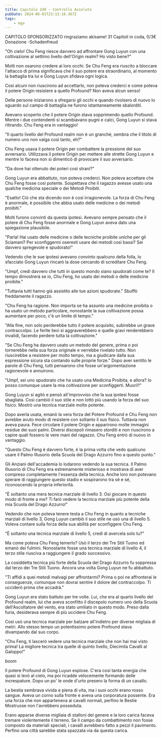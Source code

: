 ```yaml
---
title: Capitolo 249 - Controllo Assoluto
pubDate: 2024-06-01T23:13:16.367Z
tags:
    - mga
---
```



CAPITOLO SPONSORIZZATO ringraziamo akisame!
31 Capitoli in coda, 0/3€ Donazione
-Schadenfreud


"Oh cielo! Chu Feng riesce davvero ad affrontare Gong Luyun con una coltivazione al settimo livello dell'Origin realm? Ho visto bene?"


Molti non osarono credere ai loro occhi. Se Chu Feng era riuscito a bloccare l'attacco di prima significava che il suo potere era straordinario, al momento la battaglia tra lui e Gong Luyun sfidava ogni logica.


Così alcuni non riuscirono ad accettarlo, non poteva crederci e come poteva il potere Origin resistere a quello Profound? Non aveva alcun senso!


Delle persone iniziarono a sfregarsi gli occhi e quando rivolsero di nuovo lo sguardo sul campo di battaglia ne furono istantaneamente sbalorditi.


Avevano scoperto che il potere Origin stava sopprimendo quello Profound. Mentre i due contendenti si scambiavano pugni e calci, Gong Luyun si stava ritirando. Chu Feng era in vantaggio!


"Il quarto livello del Profound realm non è un granché, sembra che il titolo di numero uno non valga così tanto, eh?"


Chu Feng usava il potere Origin per combattere la pressione del suo avversario. Utilizzava il potere Origin per mettere alle strette Gong Luyun e mentre lo faceva non si dimenticò di provocare il suo avversario.


"Da dove hai ottenuto dei poteri così strani?"


Gong Luyun era abbattuto, non poteva crederci. Non poteva accettare che Chu Feng fosse così potente. Sospettava che il ragazzo avesse usato una qualche medicina speciale o dei Metodi Proibiti.


"Esatto! Ciò che sta dicendo non è così irragionevole. La forza di Chu Feng è anormale, è possibile che abbia usato delle medicine o dei metodi proibiti."


Molti furono convinti da questa ipotesi. Avevano sempre pensato che il potere di Chu Feng fosse anormale e Gong Luyun aveva dato una spiegazione plausibile.


"Parla! Hai usato delle medicine o delle tecniche proibite uniche per gli Sciamani? Per sconfiggermi oseresti usare dei metodi così bassi? Sei davvero spregevole e spudorato!"


Vedendo che le sue ipotesi avevano convinto qualcuno della folla, lo sfacciato Gong Luyun rincarò la dose cercando di screditare Chu Feng.


"Umpf, credi davvero che tutti in questo mondo siano spudorati come te? Il tempo dimostrerà se io, Chu Feng, ho usato dei metodi o delle medicine proibite."


"Tuttavia tutti hanno già assistito alle tue azioni spudorate." Sbuffò freddamente il ragazzo.


"Chu Feng ha ragione. Non importa se ha assunto una medicine proibita o ha usato un metodo particolare, nonostante la sua coltivazione possa aumentare per poco, c'è un limite di tempo."


"Alla fine, non solo perderebbe tutto il potere acquisito, subirebbe un grave contraccolpo. Le ferite lievi si aggraverebbero e quelle gravi renderebbero invalidi, facendo perdere tutta la coltivazione."


"Se Chu Feng ha davvero usato un metodo del genere, prima o poi tornerebbe nella sua forza originale e verrebbe rivelato tutto. Non riuscirebbe a resistere per molto tempo, ma a giudicare dalla sua espressione sicura sta contando sulle proprie forze." Dopo aver sentito le parole di Chu Feng, tutti pensarono che fosse un'argomentazione ragionevole e annuirono.


"Umpf, sei uno spudorato che ha usato una Medicina Proibita, e allora? Io posso comunque usare la mia coltivazione per sconfiggerti. Muori!!"


Gong Luyun si agitò e pensò all'improvviso che la sua ipotesi fosse sbagliata. Così cambiò il suo stile e non lottò più usando la forza del suo fisico. Mostrò una tecnica marziale molto potente.


Dopo averla usata, emanò la vera forza del Potere Profound e Chu Feng non avrebbe avuto modo di resistere con soltanto il suo fisico. Tuttavia non aveva paura. Fece circolare il potere Origin e apparirono molte immagini residue dei suoi palmi. Diversi discepoli rimasero storditi e non riuscirono a capire quali fossero le vere mani del ragazzo. Chu Feng entrò di nuovo in vantaggio.


"Questo Chu Feng è davvero forte, è la prima volta che vedo qualcuno usare il Palmo Illusorio della Scuola del Drago Azzurro fino a questo punto."


Gli Anziani dell'accademia lo lodarono vedendo la sua tecnica. Il Palmo Illusorio di Chu Feng era estremamente misterioso e mostrava di aver compreso completamente l'essenza della tecnica. Anche loro non potevano sperare di raggiungere questo stadio e sospirarono tra sé e sé, riconoscendo la propria inferiorità.


"È soltanto una mera tecnica marziale di livello 3. Osi giocare in questo modo di fronte a me? Ti farò vedere la tecnica marziale più potente della mia Scuola del Drago Azzurro!"


Vedendo che non poteva tenere testa a Chu Feng in quanto a tecniche marziali di livello 3, Gong Luyun cambiò il suo stile ne usò una di livello 5. Voleva contare sulla forza della sua abilità per sconfiggere Chu Feng.


"È soltanto una tecnica marziale di livello 5, credi di avercela solo tu?"


Ma come poteva Chu Feng temerlo? Usò il terzo dei Tre Stili Tuono ed emanò dei fulmini. Nonostante fosse una tecnica marziale di livello 4, il terzo stile riusciva a raggiungere il grado successivo.


La cosiddetta tecnica più forte della Scuola del Drago Azzurro fu soppressa dal terzo dei Tre Stili Tuono. Ancora una volta Gong Luyun ne fu abbattuto.


"Ti affidi a quei metodi malvagi per affrontarmi? Prima o poi ne affronterai le conseguenze, comunque non dovrai sentire il dolore del contraccolpo. Ti ucciderò prima che accadrà."


Gong Luyun era stato battuto per tre volte. Lui, che era al quarto livello del Profound realm, lui che aveva sconfitto il discepolo numero uno della Scuola dell'Ascoltatore del vento, era stato umiliato in questo modo. Preso dalla furia, desiderava sempre di più uccidere Chu Feng.


Così usò una tecnica marziale per balzare all'indietro per diverse migliaia di metri. Allo stesso tempo un potentissimo potere Profound stava divampando dal suo corpo.


"Chu Feng, ti lascerò vedere una tecnica marziale che non hai mai visto prima! La migliore tecnica tra quelle di quinto livello, Diecimila Cavalli al Galoppo!"


*boom*


Il potere Profound di Gong Luyun esplose. C'era così tanta energia che quasi si levò al cielo, ma poi ricadde velocemente formando delle increspature. Dopo un po' le onde d'urto presero la forma di un cavallo.


La bestia sembrava vivida e piena di vita, ma i suoi occhi erano rosso sangue. Aveva un corno sulla fronte e aveva una corporatura possente. Era una forza che non apparteneva ai cavalli normali, perfino le Bestie Mostruose non l'avrebbero posseduta.


Erano apparse diverse migliaia di stalloni del genere e la loro carica faceva tremare violentemente il terreno. Se il campo da combattimento non fosse composto da materiali speciali, i cavalli avrebbero fatto a pezzi il pavimento. Perfino una città sarebbe stata spazzata via da questa carica.





